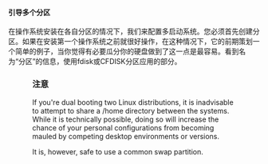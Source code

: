 #### 引导多个分区

在操作系统安装在各自分区的情况下，我们来配置多启动系统。您必须首先创建分区。如果在安装第一个操作系统之前就很好操作，在这种情况下，它的前期策划一个简单的例子，当你觉得有必要瓜分你的硬盘做到了这一点是最容易。看到名为“分区”的信息，使用fdisk或CFDISK分区应用的部分。

<div class="important" title="Important" style="margin-left: 0.5in; margin-right: 0.5in;"><h3 class="title">注意</h3><p>
    If you're dual booting two Linux distributions, it is inadvisable
    to attempt to share a /home directory between the
    systems. While it is technically possible, doing so will increase
    the chance of your personal configurations from becoming mauled by
    competing desktop environments or versions.
  </p><p>
    It is, however, safe to use a common swap partition.
  </p></div>
